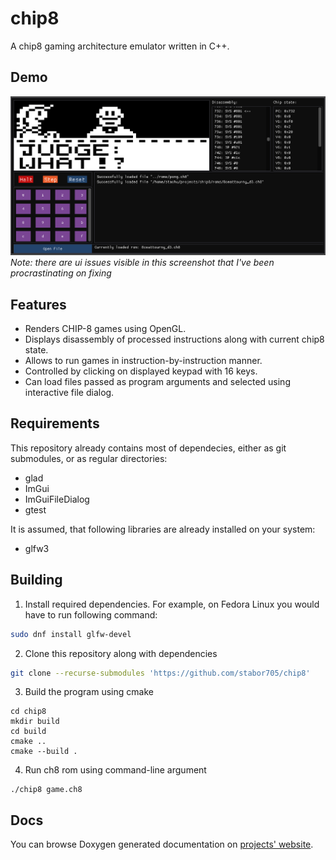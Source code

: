 # chip8
A chip8 gaming architecture emulator written in C++.

## Demo
![demo screenshot](demo.png)
*Note: there are ui issues visible in this screenshot that I've been procrastinating on fixing*

## Features
- Renders CHIP-8 games using OpenGL.
- Displays disassembly of processed instructions along with current chip8 state.
- Allows to run games in instruction-by-instruction manner.
- Controlled by clicking on displayed keypad with 16 keys.
- Can load files passed as program arguments and selected using interactive file dialog.

## Requirements
This repository already contains most of dependecies, either as git submodules, or as regular directories:
- glad
- ImGui
- ImGuiFileDialog
- gtest

It is assumed, that following libraries are already installed on your system:
- glfw3

## Building
1. Install required dependencies. For example, on Fedora Linux you would have to run following command:
```bash
sudo dnf install glfw-devel
```
2. Clone this repository along with dependencies
```bash
git clone --recurse-submodules 'https://github.com/stabor705/chip8' 
```
3. Build the program using cmake
```
cd chip8
mkdir build
cd build
cmake ..
cmake --build .
```

4. Run ch8 rom using command-line argument
```
./chip8 game.ch8
```

## Docs
You can browse Doxygen generated documentation on
[projects' website](https://stabor705.github.io/chip8).
